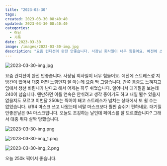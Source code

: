 ```yaml
---
title: "2023-03-30"
tags:
created: 2023-03-30 08:40:40
updated: 2023-03-30 08:40:40
categories:
  - 러닝
  - 기록
date: 2023-03-30
image: /images/2023-03-30-img.jpg
description: "요즘 컨디션이 완전 안좋습니다. 사장님 회사일이 너무 힘들어요. 예전에 스트레스성 지방간이 있어서 대충 어떤 느낌인지 잘 아는데 요즘 딱 그렇습니다. 간쪽 통증도 느껴지고 입에서 생선 비린내가 난다고 해서 어제는 하루 쉬었습니다. 일어나서 대기질을 보는데 240이 넘습니다. 왠만하면 이"
---
```


![2023-03-30-img.jpg](/images/2023-03-30-img.jpg)
 
 

요즘 컨디션이 완전 안좋습니다. 사장님 회사일이 너무 힘들어요. 
예전에 스트레스성 지방간이 있어서 대충 어떤 느낌인지 잘 아는데 요즘 딱 그렇습니다. 간쪽 통증도 느껴지고 입에서 생선 비린내가 난다고 해서 어제는 하루 쉬었습니다.
일어나서 대기질을 보는데 240이 넘습니다. 왠만하면 이틀 연속은 안쉬려고 생각 중이기도 하고 내일 뛸수 있을지 없을지도 모르고 이번달 250k는 찍어야 돼고 스트레스가 넘치는 상태에서 또 쉴 수는 없었습니다. 
kf94 마스크 쓰고 나왔는데 비말 마스크보다 훨씬 숨쉬기 편하네요. 대기질 안좋은날은 94 마스크입니다.
오늘도 조깅하는 날인데 페이스를 잘 모르겠습니다? 그래서 대충 뛰다 살짝 망했습니다.

 
 ![2023-03-30-img.png](/images/2023-03-30-img.png)
 
 

 
 ![2023-03-30-img_1.png](/images/2023-03-30-img_1.png)
 
 

 
 ![2023-03-30-img_2.png](/images/2023-03-30-img_2.png)
 
 

오늘 250k 찍어서 좋습니다.
